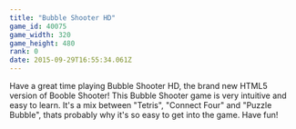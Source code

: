 ```yaml
---
title: "Bubble Shooter HD"
game_id: 40075
game_width: 320
game_height: 480
rank: 0
date: 2015-09-29T16:55:34.061Z
---
```

Have a great time playing Bubble Shooter HD, the brand new HTML5 version of Booble Shooter!  This Bubble Shooter game is very intuitive and easy to learn. It's a mix between "Tetris", "Connect Four" and "Puzzle Bubble", thats probably why it's so easy to get into the game. Have fun!